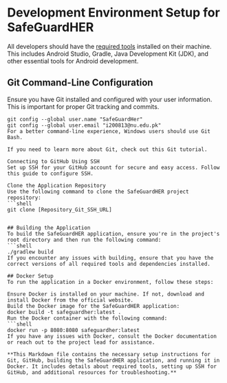 # Development Environment Setup for SafeGuardHER

All developers should have the [required tools](./01-tools) installed on their machine. This includes Android Studio, Gradle, Java Development Kit (JDK), and other essential tools for Android development.

## Git Command-Line Configuration

Ensure you have Git installed and configured with your user information. This is important for proper Git tracking and commits.

```shell
git config --global user.name "SafeGuardHer"
git config --global user.email "i200813@nu.edu.pk"
For a better command-line experience, Windows users should use Git Bash.

If you need to learn more about Git, check out this Git tutorial.

Connecting to GitHub Using SSH
Set up SSH for your GitHub account for secure and easy access. Follow this guide to configure SSH.

Clone the Application Repository
Use the following command to clone the SafeGuardHER project repository:
```shell
git clone [Repository_Git_SSH_URL]


## Building the Application
To build the SafeGuardHER application, ensure you're in the project's root directory and then run the following command:
```shell
./gradlew build
If you encounter any issues with building, ensure that you have the correct versions of all required tools and dependencies installed.

## Docker Setup
To run the application in a Docker environment, follow these steps:

Ensure Docker is installed on your machine. If not, download and install Docker from the official website.
Build the Docker image for the SafeGuardHER application:
docker build -t safeguardher:latest .
Run the Docker container with the following command:
```shell
docker run -p 8080:8080 safeguardher:latest
If you have any issues with Docker, consult the Docker documentation or reach out to the project lead for assistance.

**This Markdown file contains the necessary setup instructions for Git, GitHub, building the SafeGuardHER application, and running it in Docker. It includes details about required tools, setting up SSH for GitHub, and additional resources for troubleshooting.**
